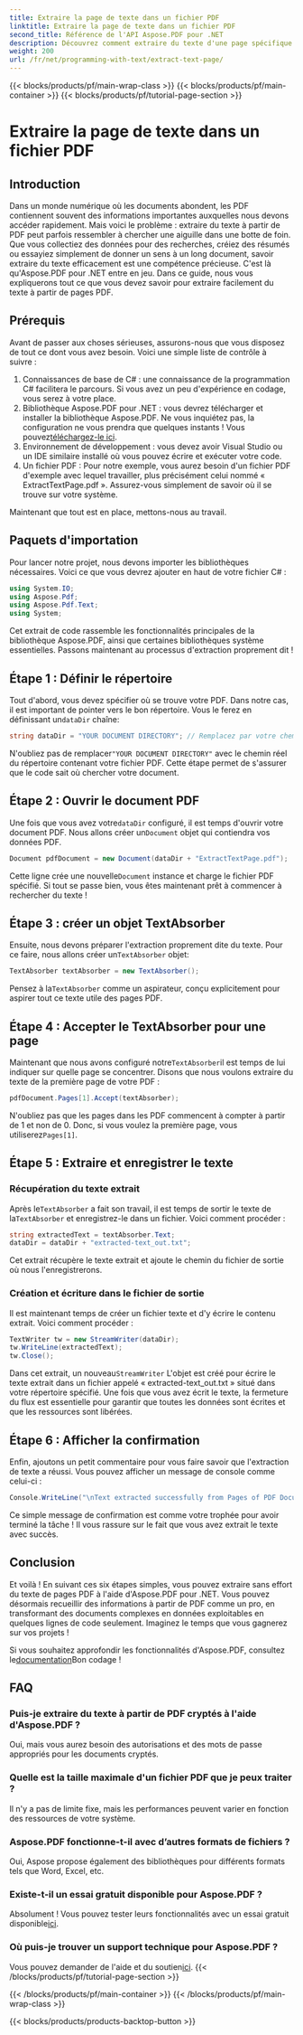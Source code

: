 ```yaml
---
title: Extraire la page de texte dans un fichier PDF
linktitle: Extraire la page de texte dans un fichier PDF
second_title: Référence de l'API Aspose.PDF pour .NET
description: Découvrez comment extraire du texte d'une page spécifique dans un fichier PDF à l'aide d'Aspose.PDF pour .NET.
weight: 200
url: /fr/net/programming-with-text/extract-text-page/
---
```


{{< blocks/products/pf/main-wrap-class >}}
{{< blocks/products/pf/main-container >}}
{{< blocks/products/pf/tutorial-page-section >}}

# Extraire la page de texte dans un fichier PDF

## Introduction

Dans un monde numérique où les documents abondent, les PDF contiennent souvent des informations importantes auxquelles nous devons accéder rapidement. Mais voici le problème : extraire du texte à partir de PDF peut parfois ressembler à chercher une aiguille dans une botte de foin. Que vous collectiez des données pour des recherches, créiez des résumés ou essayiez simplement de donner un sens à un long document, savoir extraire du texte efficacement est une compétence précieuse. C'est là qu'Aspose.PDF pour .NET entre en jeu. Dans ce guide, nous vous expliquerons tout ce que vous devez savoir pour extraire facilement du texte à partir de pages PDF.

## Prérequis

Avant de passer aux choses sérieuses, assurons-nous que vous disposez de tout ce dont vous avez besoin. Voici une simple liste de contrôle à suivre :

1. Connaissances de base de C# : une connaissance de la programmation C# facilitera le parcours. Si vous avez un peu d'expérience en codage, vous serez à votre place.
2. Bibliothèque Aspose.PDF pour .NET : vous devrez télécharger et installer la bibliothèque Aspose.PDF. Ne vous inquiétez pas, la configuration ne vous prendra que quelques instants ! Vous pouvez[téléchargez-le ici](https://releases.aspose.com/pdf/net/).
3. Environnement de développement : vous devez avoir Visual Studio ou un IDE similaire installé où vous pouvez écrire et exécuter votre code.
4. Un fichier PDF : Pour notre exemple, vous aurez besoin d'un fichier PDF d'exemple avec lequel travailler, plus précisément celui nommé « ExtractTextPage.pdf ». Assurez-vous simplement de savoir où il se trouve sur votre système.

Maintenant que tout est en place, mettons-nous au travail.

## Paquets d'importation

Pour lancer notre projet, nous devons importer les bibliothèques nécessaires. Voici ce que vous devrez ajouter en haut de votre fichier C# :

```csharp
using System.IO;
using Aspose.Pdf;
using Aspose.Pdf.Text;
using System;
```

Cet extrait de code rassemble les fonctionnalités principales de la bibliothèque Aspose.PDF, ainsi que certaines bibliothèques système essentielles. Passons maintenant au processus d'extraction proprement dit !

## Étape 1 : Définir le répertoire

Tout d'abord, vous devez spécifier où se trouve votre PDF. Dans notre cas, il est important de pointer vers le bon répertoire. Vous le ferez en définissant un`dataDir` chaîne:

```csharp
string dataDir = "YOUR DOCUMENT DIRECTORY"; // Remplacez par votre chemin PDF
```

 N'oubliez pas de remplacer`"YOUR DOCUMENT DIRECTORY"` avec le chemin réel du répertoire contenant votre fichier PDF. Cette étape permet de s'assurer que le code sait où chercher votre document.

## Étape 2 : Ouvrir le document PDF

 Une fois que vous avez votre`dataDir` configuré, il est temps d'ouvrir votre document PDF. Nous allons créer un`Document` objet qui contiendra vos données PDF.

```csharp
Document pdfDocument = new Document(dataDir + "ExtractTextPage.pdf");
```

 Cette ligne crée une nouvelle`Document` instance et charge le fichier PDF spécifié. Si tout se passe bien, vous êtes maintenant prêt à commencer à rechercher du texte !

## Étape 3 : créer un objet TextAbsorber

 Ensuite, nous devons préparer l'extraction proprement dite du texte. Pour ce faire, nous allons créer un`TextAbsorber` objet:

```csharp
TextAbsorber textAbsorber = new TextAbsorber();
```

 Pensez à la`TextAbsorber` comme un aspirateur, conçu explicitement pour aspirer tout ce texte utile des pages PDF. 

## Étape 4 : Accepter le TextAbsorber pour une page

 Maintenant que nous avons configuré notre`TextAbsorber`il est temps de lui indiquer sur quelle page se concentrer. Disons que nous voulons extraire du texte de la première page de votre PDF :

```csharp
pdfDocument.Pages[1].Accept(textAbsorber);
```

 N'oubliez pas que les pages dans les PDF commencent à compter à partir de 1 et non de 0. Donc, si vous voulez la première page, vous utiliserez`Pages[1]`.

## Étape 5 : Extraire et enregistrer le texte

### Récupération du texte extrait

 Après le`TextAbsorber` a fait son travail, il est temps de sortir le texte de la`TextAbsorber` et enregistrez-le dans un fichier. Voici comment procéder :

```csharp
string extractedText = textAbsorber.Text;
dataDir = dataDir + "extracted-text_out.txt";
```

Cet extrait récupère le texte extrait et ajoute le chemin du fichier de sortie où nous l'enregistrerons.

### Création et écriture dans le fichier de sortie

Il est maintenant temps de créer un fichier texte et d'y écrire le contenu extrait. Voici comment procéder :

```csharp
TextWriter tw = new StreamWriter(dataDir);
tw.WriteLine(extractedText);
tw.Close();
```

 Dans cet extrait, un nouveau`StreamWriter` L'objet est créé pour écrire le texte extrait dans un fichier appelé « extracted-text_out.txt » situé dans votre répertoire spécifié. Une fois que vous avez écrit le texte, la fermeture du flux est essentielle pour garantir que toutes les données sont écrites et que les ressources sont libérées.

## Étape 6 : Afficher la confirmation

Enfin, ajoutons un petit commentaire pour vous faire savoir que l'extraction de texte a réussi. Vous pouvez afficher un message de console comme celui-ci :

```csharp
Console.WriteLine("\nText extracted successfully from Pages of PDF Document.\nFile saved at " + dataDir);
```

Ce simple message de confirmation est comme votre trophée pour avoir terminé la tâche ! Il vous rassure sur le fait que vous avez extrait le texte avec succès.

## Conclusion

Et voilà ! En suivant ces six étapes simples, vous pouvez extraire sans effort du texte de pages PDF à l'aide d'Aspose.PDF pour .NET. Vous pouvez désormais recueillir des informations à partir de PDF comme un pro, en transformant des documents complexes en données exploitables en quelques lignes de code seulement. Imaginez le temps que vous gagnerez sur vos projets !

 Si vous souhaitez approfondir les fonctionnalités d'Aspose.PDF, consultez le[documentation](https://reference.aspose.com/pdf/net/)Bon codage !

## FAQ

### Puis-je extraire du texte à partir de PDF cryptés à l'aide d'Aspose.PDF ?
Oui, mais vous aurez besoin des autorisations et des mots de passe appropriés pour les documents cryptés.

### Quelle est la taille maximale d'un fichier PDF que je peux traiter ?
Il n'y a pas de limite fixe, mais les performances peuvent varier en fonction des ressources de votre système.

### Aspose.PDF fonctionne-t-il avec d’autres formats de fichiers ?
Oui, Aspose propose également des bibliothèques pour différents formats tels que Word, Excel, etc.

### Existe-t-il un essai gratuit disponible pour Aspose.PDF ?
 Absolument ! Vous pouvez tester leurs fonctionnalités avec un essai gratuit disponible[ici](https://releases.aspose.com/).

### Où puis-je trouver un support technique pour Aspose.PDF ?
 Vous pouvez demander de l'aide et du soutien[ici](https://forum.aspose.com/c/pdf/10).
{{< /blocks/products/pf/tutorial-page-section >}}

{{< /blocks/products/pf/main-container >}}
{{< /blocks/products/pf/main-wrap-class >}}

{{< blocks/products/products-backtop-button >}}

